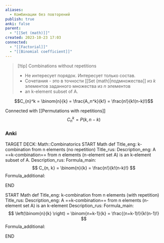 ```yaml
---
aliases:
  - Комбинации без повторений
publish: true
anki: false
parent:
  - "[[Set (math)]]"
created: 2023-10-23 17:03
connected:
  - "[[Factorial]]"
  - "[[Binomial coefficient]]"
---
```


> [!tip] Combinations without repetitions
> - Не интересует порядок. Интересует только состав.
> - Сочетания  - это в точности [[Set (math)|подмножества]]  из $k {}$ элементов заданного множества из $n {}$ элементов
> - an k-element subset of A. 

$$C_{n}^k = \binom{n}{k} = \frac{A_n^k}{k!} = \frac{n!}{k!(n-k)!}$$

Connected with [[Permutations with repetitions]]
$$C_n^k = P(k, n-k)$$

### Anki
TARGET DECK: Math::Combinatorics
START
Math def
Title_eng: k-combination from n elements (no repetition)
Title_rus: 
Description_eng: A ==k-combination== from n elements (n-element set A) is an k-element subset of A. 
Description_rus: 
Formula_main: $$
C_{n, k} = \binom{n}{k} = \frac{n!}{k!(n-k)!}
$$
Formula_additional:
<!--ID: 1698069941441-->
END

START
Math def
Title_eng: k-combination from n elements (with repetition)
Title_rus: 
Description_eng: A ==k-combination== from n elements (n-element set A) is an k-element 
Description_rus: 
Formula_main: $$
\left(\binom{n}{k} \right) = \binom{n+k-1}{k} = \frac{(n+k-1)!}{k!(n-1)!}
$$
Formula_additional:
<!--ID: 1698070674572-->
END
